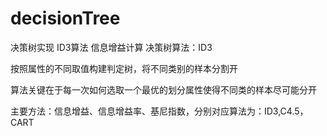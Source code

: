 # decisionTree
决策树实现 ID3算法 信息增益计算
决策树算法：ID3

按照属性的不同取值构建判定树，将不同类别的样本分割开

算法关键在于每一次如何选取一个最优的划分属性使得不同类的样本尽可能分开

主要方法：信息增益、信息增益率、基尼指数，分别对应算法为：ID3,C4.5，CART
